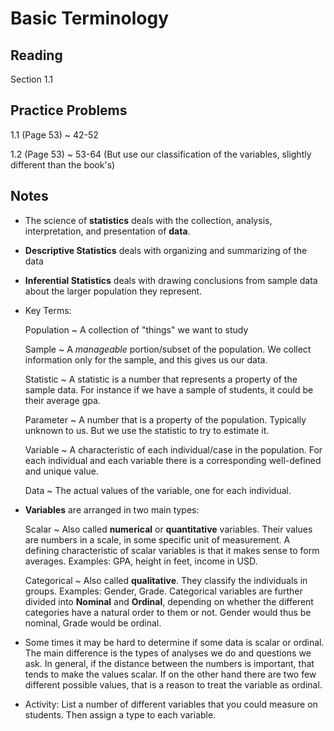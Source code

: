 # Basic Terminology

## Reading

Section 1.1

## Practice Problems

1.1 (Page 53)
  ~ 42-52

1.2 (Page 53)
  ~ 53-64 (But use our classification of the variables, slightly different than the book's)

## Notes

- The science of **statistics** deals with the collection, analysis, interpretation, and presentation of **data**.
- **Descriptive Statistics** deals with organizing and summarizing of the data
- **Inferential Statistics** deals with drawing conclusions from sample data about the larger population they represent.
- Key Terms:

    Population
      ~ A collection of "things" we want to study

    Sample
      ~ A *manageable* portion/subset of the population. We collect information only for the sample, and this gives us our data.

    Statistic
      ~ A statistic is a number that represents a property of the sample data. For instance if we have a sample of students, it could be their average gpa.

    Parameter
      ~ A number that is a property of the population. Typically unknown to us. But we use the statistic to try to estimate it.

    Variable
      ~ A characteristic of each individual/case in the population. For each individual and each variable there is a corresponding well-defined and unique value.

    Data
      ~ The actual values of the variable, one for each individual.
- **Variables** are arranged in two main types:

    Scalar
      ~ Also called **numerical** or **quantitative** variables. Their values are numbers in a scale, in some specific unit of measurement. A defining characteristic of scalar variables is that it makes sense to form averages.
      Examples: GPA, height in feet, income in USD.

    Categorical
      ~ Also called **qualitative**. They classify the individuals in groups. Examples: Gender, Grade. Categorical variables are further divided into **Nominal** and **Ordinal**, depending on whether the different categories have a natural order to them or not. Gender would thus be nominal, Grade would be ordinal.
- Some times it may be hard to determine if some data is scalar or ordinal. The main difference is the types of analyses we do and questions we ask. In general, if the distance between the numbers is important, that tends to make the values scalar. If on the other hand there are two few different possible values, that is a reason to treat the variable as ordinal.
- Activity: List a number of different variables that you could measure on students. Then assign a type to each variable.
